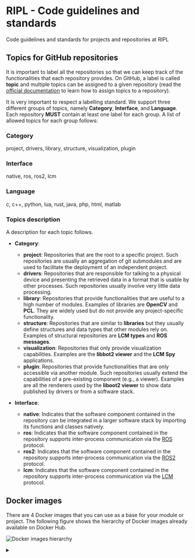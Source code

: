 # RIPL - Code guidelines and standards

Code guidelines and standards for projects and repositories at RIPL


## Topics for GitHub repositories

It is important to label all the repositories so that we can keep track of the functionalities that each repository provides.
On GitHub, a label is called **topic** and multiple topics can be assigned to a given repository (read the [official documentation](https://help.github.com/articles/classifying-your-repository-with-topics/) to learn how to assign topics to a repository).

It is very important to respect a labelling standard.
We support three different groups of topics, namely **Category**, **Interface**, and **Language**.
Each repository **MUST** contain at least one label for each
group. A list of allowed topics for each group follows:

### Category
<valid-topics-category>
project,
drivers,
library,
structure,
visualization,
plugin
</valid-topics-category>

### Interface
<valid-topics-interface>
native,
ros,
ros2,
lcm
</valid-topics-interface>

### Language
<valid-topics-language>
c,
c++,
python,
lua,
rust,
java,
php,
html,
matlab
</valid-topics-language>


### Topics description

A description for each topic follows.

- **Category**:
    - **project**: Repositories that are the root to a specific project. Such repositories are usually an aggregation of git submodules and are used to facilitate the deployment of an independent project.
    - **drivers**: Repositories that are responsible for talking to a physical device and presenting the retrieved data in a format that is usable by other processes. Such repositories usually involve very little data processing.
    - **library**: Repositories that provide functionalities that are useful to a high number of modules. Examples of libraries are **OpenCV** and **PCL**. They are widely used but do not provide any project-specific functionality.
    - **structure**: Repositories that are similar to **libraries** but they usually define structures and data types that other modules rely on. Examples of structural repositories are **LCM types** and **ROS messages**.
    - **visualization**: Repositories that only provide visualization capabilities. Examples are the **libbot2 viewer** and the **LCM Spy** applications.
    - **plugin**: Repositories that provide functionalities that are only accessible via another module. Such repositories usually extend the capabilities of a pre-existing component (e.g., a viewer). Examples are all the renderers used by the **liboot2 viewer** to show data published by drivers or from a software stack.

- **Interface**:
    - **native**: Indicates that the software component contained in the repository can be integrated in a larger software stack by importing its functions and classes natively.
    - **ros**: Indicates that the software component contained in the repository supports inter-process communication via the [ROS](http://www.ros.org) protocol.
    - **ros2**: Indicates that the software component contained in the repository supports inter-process communication via the [ROS2](http://www.ros2.org) protocol.
    - **lcm**: Indicates that the software component contained in the repository supports inter-process communication via the [LCM](https://lcm-proj.github.io) protocol.


## Docker images

There are 4 Docker images that you can use as a base for your module or project.
The following figure shows the hierarchy of Docker images already available on Docker Hub.

![Docker images hierarchy](https://g.gravizo.com/source/ripl_docker_hierarchy?https%3A%2F%2Fraw.githubusercontent.com%2Fripl-ttic%2Fcode-guide%2Fmaster%2FREADME.md)
<details>
<summary></summary>
ripl_docker_hierarchy
digraph prof {
 ratio = fill;
 node [style=rounded];

 ubuntu -> lcm;
 lcm -> lcm_ros;
 lcm -> libbot2;
 libbot2 -> libbot2_ros;

 ubuntu [label="ubuntu:16.04"];
 lcm[ \
  label="afdaniele/lcm:1.4.0 \n\n \
  GitHub: ripl-ttic/lcm-docker \n \
  DockerHub: afdaniele/lcm" \
 ];
 lcm_ros[ \
  label="afdaniele/lcm-ros:latest \n\n \
  GitHub: ripl-ttic/lcm-ros-docker \n \
  DockerHub: afdaniele/lcm-ros" \
 ];
 libbot2[ \
  label="afdaniele/libbot2:latest \n\n \
  GitHub: ripl-ttic/libbot2-docker \n \
  DockerHub: afdaniele/libbot2" \
 ];
 libbot2_ros[ \
  label="afdaniele/libbot2-ros:latest \n\n \
  GitHub: ripl-ttic/libbot2-ros-docker \n \
  DockerHub: afdaniele/libbot2-ros" \
 ];
}
ripl_docker_hierarchy
</details>
